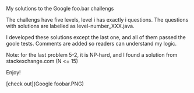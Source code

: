 My solutions to the Google foo.bar challengs

The challengs have five levels, level i has exactly i questions.
The questions with solutions are labelled as level-number_XXX.java.

I developed these solutions except the last one, and all of them passed the goole tests.
Comments are added so readers can understand my logic.

Note: for the last problem 5-2, it is NP-hard, and I found a solution from stackexchange.com (N <= 15)

Enjoy!

[check out](Google foobar.PNG)

